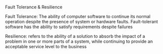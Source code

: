 Fault Tolerance & Resilience

Fault Tolerance:
The ability of computer software to continue its normal operation despite the presence of system or hardware faults. Fault-tolerant software has the ability to satisfy requirements despite failures

Resilience:
refers to the ability of a solution to absorb the impact of a problem in one or more parts of a system, while continuing to provide an acceptable service level to the business